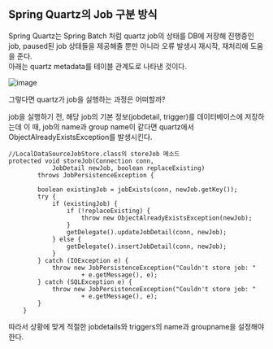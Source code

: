 Spring Quartz의 Job 구분 방식
---------------------

Spring Quartz는 Spring Batch 처럼 quartz job의 상태를 DB에 저장해 진행중인 job, paused된 job 상태들을 제공해줄 뿐만 아니라 오류 발생시 재시작, 재처리에 도움을 준다.   
아래는 quartz metadata를 테이블 관계도로 나타낸 것이다.

![image](https://user-images.githubusercontent.com/89891704/197492764-ebdc8b97-606f-48f9-9415-4911ecafabb1.png)

그렇다면 quartz가 job을 실행하는 과정은 어떠할까?   

job을 실행하기 전, 해당 job의 기본 정보(jobdetail, trigger)를 데이터베이스에 저장하는데 이 때, job의 name과 group name이 같다면 quartz에서 ObjectAlreadyExistsException를 발생시킨다.
```
//LocalDataSourceJobStore.class의 storeJob 메소드
protected void storeJob(Connection conn, 
            JobDetail newJob, boolean replaceExisting)
        throws JobPersistenceException {

        boolean existingJob = jobExists(conn, newJob.getKey());
        try {
            if (existingJob) {
                if (!replaceExisting) { 
                    throw new ObjectAlreadyExistsException(newJob); 
                }
                getDelegate().updateJobDetail(conn, newJob);
            } else {
                getDelegate().insertJobDetail(conn, newJob);
            }
        } catch (IOException e) {
            throw new JobPersistenceException("Couldn't store job: "
                    + e.getMessage(), e);
        } catch (SQLException e) {
            throw new JobPersistenceException("Couldn't store job: "
                    + e.getMessage(), e);
        }
    }
```
따라서 상황에 맞게 적절한 jobdetails와 triggers의 name과 groupname을 설정해야한다.
